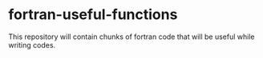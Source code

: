 # fortran-useful-functions
This repository will contain chunks of fortran code that will be useful while writing codes.

